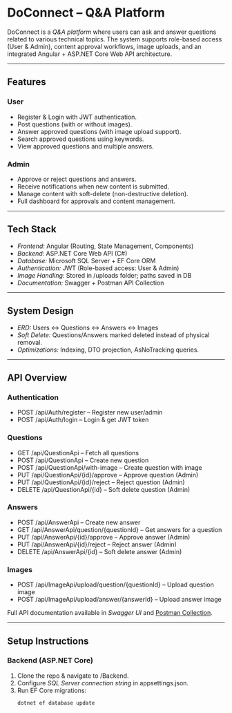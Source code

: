 #  DoConnect – Q&A Platform  

DoConnect is a *Q&A platform* where users can ask and answer questions related to various technical topics. The system supports role-based access (User & Admin), content approval workflows, image uploads, and an integrated Angular + ASP.NET Core Web API architecture.  

---

##  Features  

###  User  
- Register & Login with JWT authentication.  
- Post questions (with or without images).  
- Answer approved questions (with image upload support).  
- Search approved questions using keywords.  
- View approved questions and multiple answers.  

###  Admin  
- Approve or reject questions and answers.  
- Receive notifications when new content is submitted.  
- Manage content with soft-delete (non-destructive deletion).  
- Full dashboard for approvals and content management.  

---

## Tech Stack  

- *Frontend:* Angular (Routing, State Management, Components)  
- *Backend:* ASP.NET Core Web API (C#)  
- *Database:* Microsoft SQL Server + EF Core ORM  
- *Authentication:* JWT (Role-based access: User & Admin)  
- *Image Handling:* Stored in /uploads folder; paths saved in DB  
- *Documentation:* Swagger + Postman API Collection  

---

##  System Design  

- *ERD:* Users ↔ Questions ↔ Answers ↔ Images  
- *Soft Delete:* Questions/Answers marked deleted instead of physical removal.  
- *Optimizations:* Indexing, DTO projection, AsNoTracking queries.  

---

## API Overview  

### Authentication  
- POST /api/Auth/register – Register new user/admin  
- POST /api/Auth/login – Login & get JWT token  

### Questions  
- GET /api/QuestionApi – Fetch all questions  
- POST /api/QuestionApi – Create new question  
- POST /api/QuestionApi/with-image – Create question with image  
- PUT /api/QuestionApi/{id}/approve – Approve question (Admin)  
- PUT /api/QuestionApi/{id}/reject – Reject question (Admin)  
- DELETE /api/QuestionApi/{id} – Soft delete question (Admin)  

### Answers  
- POST /api/AnswerApi – Create new answer  
- GET /api/AnswerApi/question/{questionId} – Get answers for a question  
- PUT /api/AnswerApi/{id}/approve – Approve answer (Admin)  
- PUT /api/AnswerApi/{id}/reject – Reject answer (Admin)  
- DELETE /api/AnswerApi/{id} – Soft delete answer (Admin)  

### Images  
- POST /api/ImageApi/upload/question/{questionId} – Upload question image  
- POST /api/ImageApi/upload/answer/{answerId} – Upload answer image  

 Full API documentation available in *Swagger UI* and [Postman Collection](#).  

---

##  Setup Instructions  

### Backend (ASP.NET Core)  
1. Clone the repo & navigate to /Backend.  
2. Configure *SQL Server connection string* in appsettings.json.  
3. Run EF Core migrations:  
   ```bash
   dotnet ef database update
